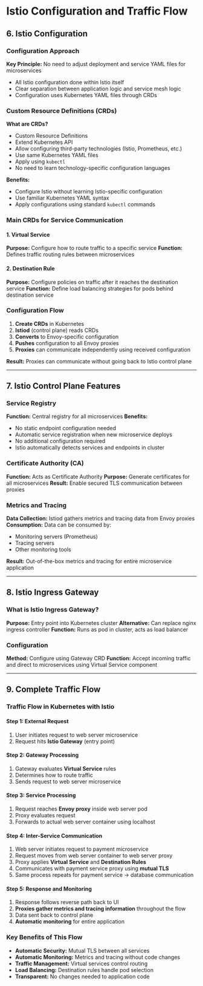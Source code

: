 # Istio Configuration and Traffic Flow

## 6. Istio Configuration

### Configuration Approach
**Key Principle:** No need to adjust deployment and service YAML files for microservices
- All Istio configuration done within Istio itself
- Clear separation between application logic and service mesh logic
- Configuration uses Kubernetes YAML files through CRDs

### Custom Resource Definitions (CRDs)
**What are CRDs?**
- Custom Resource Definitions
- Extend Kubernetes API
- Allow configuring third-party technologies (Istio, Prometheus, etc.)
- Use same Kubernetes YAML files
- Apply using `kubectl`
- No need to learn technology-specific configuration languages

**Benefits:**
- Configure Istio without learning Istio-specific configuration
- Use familiar Kubernetes YAML syntax
- Apply configurations using standard `kubectl` commands

### Main CRDs for Service Communication

#### 1. Virtual Service
**Purpose:** Configure how to route traffic to a specific service
**Function:** Defines traffic routing rules between microservices

#### 2. Destination Rule
**Purpose:** Configure policies on traffic after it reaches the destination service
**Function:** Define load balancing strategies for pods behind destination service

### Configuration Flow
1. **Create CRDs** in Kubernetes
2. **Istiod** (control plane) reads CRDs
3. **Converts** to Envoy-specific configuration
4. **Pushes** configuration to all Envoy proxies
5. **Proxies** can communicate independently using received configuration

**Result:** Proxies can communicate without going back to Istio control plane

---

## 7. Istio Control Plane Features

### Service Registry
**Function:** Central registry for all microservices
**Benefits:**
- No static endpoint configuration needed
- Automatic service registration when new microservice deploys
- No additional configuration required
- Istio automatically detects services and endpoints in cluster

### Certificate Authority (CA)
**Function:** Acts as Certificate Authority
**Purpose:** Generate certificates for all microservices
**Result:** Enable secured TLS communication between proxies

### Metrics and Tracing
**Data Collection:** Istiod gathers metrics and tracing data from Envoy proxies
**Consumption:** Data can be consumed by:
- Monitoring servers (Prometheus)
- Tracing servers
- Other monitoring tools

**Result:** Out-of-the-box metrics and tracing for entire microservice application

---

## 8. Istio Ingress Gateway

### What is Istio Ingress Gateway?
**Purpose:** Entry point into Kubernetes cluster
**Alternative:** Can replace nginx ingress controller
**Function:** Runs as pod in cluster, acts as load balancer

### Configuration
**Method:** Configure using Gateway CRD
**Function:** Accept incoming traffic and direct to microservices using Virtual Service component

---

## 9. Complete Traffic Flow

### Traffic Flow in Kubernetes with Istio

#### Step 1: External Request
1. User initiates request to web server microservice
2. Request hits **Istio Gateway** (entry point)

#### Step 2: Gateway Processing
1. Gateway evaluates **Virtual Service** rules
2. Determines how to route traffic
3. Sends request to web server microservice

#### Step 3: Service Processing
1. Request reaches **Envoy proxy** inside web server pod
2. Proxy evaluates request
3. Forwards to actual web server container using localhost

#### Step 4: Inter-Service Communication
1. Web server initiates request to payment microservice
2. Request moves from web server container to web server proxy
3. Proxy applies **Virtual Service** and **Destination Rules**
4. Communicates with payment service proxy using **mutual TLS**
5. Same process repeats for payment service → database communication

#### Step 5: Response and Monitoring
1. Response follows reverse path back to UI
2. **Proxies gather metrics and tracing information** throughout the flow
3. Data sent back to control plane
4. **Automatic monitoring** for entire application

### Key Benefits of This Flow
- **Automatic Security:** Mutual TLS between all services
- **Automatic Monitoring:** Metrics and tracing without code changes
- **Traffic Management:** Virtual services control routing
- **Load Balancing:** Destination rules handle pod selection
- **Transparent:** No changes needed to application code 